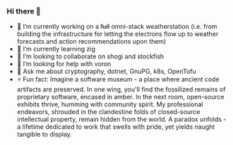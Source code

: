 ### Hi there 👋

- 🔭 I’m currently working on a ~~full~~ omni-stack weatherstation (i.e. from building the infrastructure for letting the electrons flow up to weather forecasts and action recommendations upon them)
- 🌱 I’m currently learning zig
- 👯 I’m looking to collaborate on shogi and stockfish
- 🤔 I’m looking for help with voron
- 💬 Ask me about cryptography, dotnet, GnuPG, k8s, OpenTofu
- ⚡ Fun fact: Imagine a software museum - a place where ancient code artifacts are preserved. In one wing, you'll find the fossilized remains of proprietary software, encased in amber. In the next room, open-source exhibits thrive, humming with community spirit. My professional endeavors, shrouded in the clandestine folds of closed-source intellectual property, remain hidden from the world. A paradox unfolds - a lifetime dedicated to work that swells with pride, yet yields naught tangible to display.

<!--[
- 📫 How to reach me: @
- 😄 Pronouns: 
  -->
